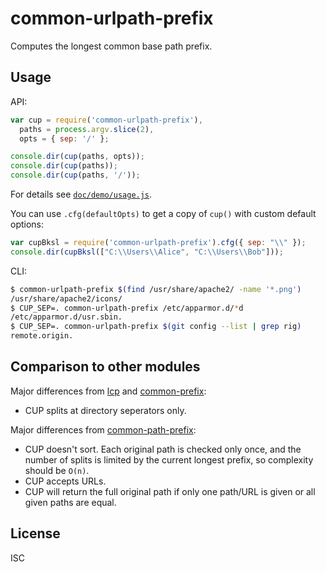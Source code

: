 ﻿
common-urlpath-prefix
=====================

Computes the longest common base path prefix.

Usage
-----

API:
```javascript
var cup = require('common-urlpath-prefix'),
  paths = process.argv.slice(2),
  opts = { sep: '/' };

console.dir(cup(paths, opts));
console.dir(cup(paths));
console.dir(cup(paths, '/'));
```

For details see [`doc/demo/usage.js`](doc/demo/usage.js).

You can use `.cfg(defaultOpts)` to get a copy of `cup()` with custom
default options:
```javascript
var cupBksl = require('common-urlpath-prefix').cfg({ sep: "\\" });
console.dir(cupBksl(["C:\\Users\\Alice", "C:\\Users\\Bob"]));
```

CLI:
```bash
$ common-urlpath-prefix $(find /usr/share/apache2/ -name '*.png')
/usr/share/apache2/icons/
$ CUP_SEP=. common-urlpath-prefix /etc/apparmor.d/*d
/etc/apparmor.d/usr.sbin.
$ CUP_SEP=. common-urlpath-prefix $(git config --list | grep rig)
remote.origin.
```


Comparison to other modules
---------------------------

Major differences from [lcp](https://www.npmjs.com/package/lcp)
and [common-prefix](https://www.npmjs.com/package/common-prefix):
  * CUP splits at directory seperators only.

Major differences from
[common-path-prefix](https://www.npmjs.com/package/common-path-prefix):
  * CUP doesn't sort. Each original path is checked only once, and the number
    of splits is limited by the current longest prefix, so complexity should
    be `O(n)`.
  * CUP accepts URLs.
  * CUP will return the full original path if only one path/URL is given
    or all given paths are equal.



License
-------
ISC
